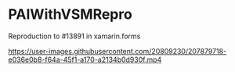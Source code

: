 # PAIWithVSMRepro
Reproduction to #13891 in xamarin.forms


https://user-images.githubusercontent.com/20809230/207879718-e036e0b8-f64a-45f1-a170-a2134b0d930f.mp4

